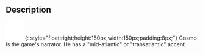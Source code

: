 ## Description
![](../static/characters/character-cosmo.png "Cosmo Image"){: style="float:right;height:150px;width:150px;padding:8px;"}
Cosmo is the game's narrator. He has a "mid-atlantic" or "transatlantic" accent.